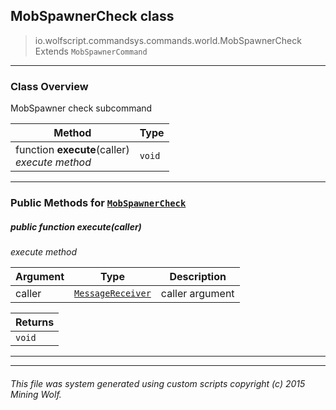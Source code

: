 ## MobSpawnerCheck __class__

>io.wolfscript.commandsys.commands.world.MobSpawnerCheck
>Extends `MobSpawnerCommand`

---

### Class Overview

MobSpawner check subcommand

Method | Type   
--- | :--- 
 function __execute__(caller) <br> _execute method_ | `void`



---


### Public Methods for [`MobSpawnerCheck`](MobSpawnerCheck.md)

##### <a id='execute'></a>public  function __execute__(caller)

_execute method_

Argument | Type | Description  
--- | --- | --- 
caller | [`MessageReceiver`](..\..\..\chat\MessageReceiver.md) | caller argument

Returns | 
--- | 
`void` |


---
---


###### This file was system generated using custom scripts copyright (c) 2015 Mining Wolf.
	

